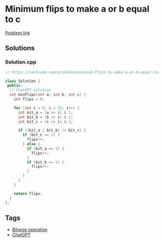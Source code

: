 # Minimum flips to make a or b equal to c

[Problem link](https://leetcode.com/problems/minimum-flips-to-make-a-or-b-equal-to-c/)

## Solutions


### Solution.cpp
```cpp
// https://leetcode.com/problems/minimum-flips-to-make-a-or-b-equal-to-c/

class Solution {
 public:
  // ChatGPT solution
  int minFlips(int a, int b, int c) {
    int flips = 0;

    for (int i = 0; i < 32; i++) {
      int bit_a = (a >> i) & 1;
      int bit_b = (b >> i) & 1;
      int bit_c = (c >> i) & 1;

      if ((bit_a | bit_b) != bit_c) {
        if (bit_c == 1) {
          flips++;
        } else {
          if (bit_a == 1) {
            flips++;
          }
          if (bit_b == 1) {
            flips++;
          }
        }
      }
    }

    return flips;
  }
};
```
## Tags

* [Bitwise operation](/Collections/bitwise-operation.md#bitwise-operation)
* [ChatGPT](/Collections/chatgpt.md#chatgpt)
